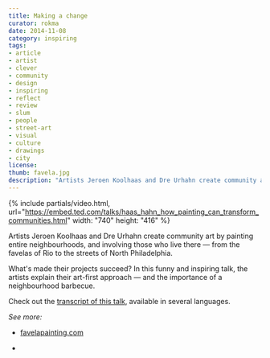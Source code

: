 ```yaml
---
title: Making a change
curator: rokma
date: 2014-11-08
category: inspiring
tags:
- article
- artist
- clever
- community
- design
- inspiring
- reflect
- review
- slum
- people
- street-art
- visual
- culture
- drawings
- city
license:
thumb: favela.jpg
description: "Artists Jeroen Koolhaas and Dre Urhahn create community art by painting entire neighbourhoods, and involving those who live there — from the favelas of Rio to the streets of North Philadelphia."
---
```


{% include partials/video.html, url="https://embed.ted.com/talks/haas_hahn_how_painting_can_transform_communities.html" width: "740" height: "416" %}

Artists Jeroen Koolhaas and Dre Urhahn create community art by painting entire neighbourhoods, and involving those who live there — from the favelas of Rio to the streets of North Philadelphia.

What's made their projects succeed? In this funny and inspiring talk, the artists explain their art-first approach — and the importance of a neighbourhood barbecue.

Check out the <a   href="http://www.ted.com/talks/haas_hahn_how_painting_can_transform_communities/transcript?language=en">transcript of this talk</a>, available in several languages.


_See more:_

- <a   href="http://www.favelapainting.com">favelapainting.com</a>

- &nbsp;
